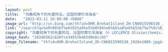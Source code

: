 ```yaml
---
layout: post
title:  "鸟瞰视角下的布雷阿岛，法国阿摩尔滨海省"
date:   "2022-03-11 16:00:00 +0800"
image_url: "http://cn.bing.com/th?id=OHR.BrehatIsland_ZH-CN6015596530_1920x1080.jpg&rf=LaDigue_1920x1080.jpg&pid=hp"
link: "/search?q=%e9%98%bf%e6%91%a9%e5%b0%94%e6%bb%a8%e6%b5%b7%e7%9c%81&form=hpcapt&mkt=zh-cn"
copyright: "鸟瞰视角下的布雷阿岛，法国阿摩尔滨海省 (© LECLERCQ Olivier/hemis.fr/Alamy)"
image_hash: "20246562c828fce34553b4b5d9e0cc95"
image_filename: "th?id=OHR.BrehatIsland_ZH-CN6015596530_1920x1080.jpg&rf=LaDigue_1920x1080.jpg&pid=hp"
---
```

